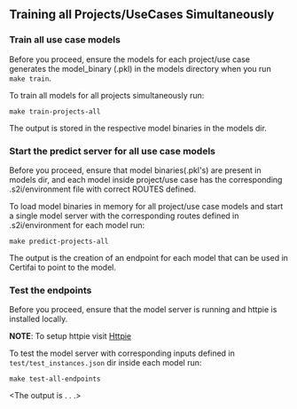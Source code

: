 ## Training all Projects/UseCases Simultaneously

### Train all use case models

Before you proceed, ensure the models for each project/use case generates the model_binary (.pkl) in the models directory when you run `make train`.

To train all models for all projects simultaneously run:

`make train-projects-all`

The output is stored in the respective model binaries in the models dir.


### Start the predict server for all use case models

Before you proceed, ensure that model binaries(.pkl's) are present in models dir, and each model inside project/use case has the corresponding .s2i/environment file with correct ROUTES defined.

To load model binaries in memory for all project/use case models and start a single model server with the corresponding routes defined in .s2i/environment for each model run:

`make predict-projects-all`

The output is the creation of an endpoint for each model that can be used in Certifai to point to the model.


### Test the endpoints

Before you proceed, ensure that the model server is running and httpie is installed locally.

**NOTE**: To setup httpie visit [Httpie](https://httpie.org/)

To test the model server with corresponding inputs defined in `test/test_instances.json` dir inside each model run:

`make test-all-endpoints`

<The output is . . .>
